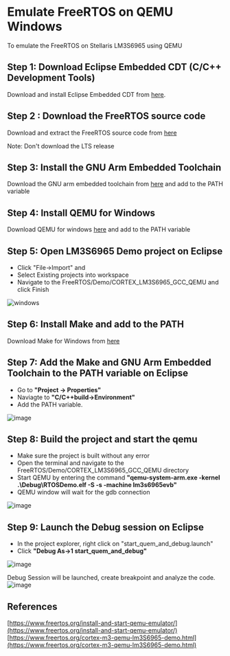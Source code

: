 # Emulate FreeRTOS on QEMU Windows
To emulate the FreeRTOS on Stellaris LM3S6965 using QEMU

## Step 1: Download Eclipse Embedded CDT (C/C++ Development Tools)
Download and install Eclipse Embedded CDT from [here](https://www.eclipse.org/downloads/packages/).

## Step 2 : Download the FreeRTOS source code
Download and extract the FreeRTOS source code from [here](https://www.freertos.org/a00104.html)
 
Note: Don't download the LTS release

## Step 3: Install the GNU Arm Embedded Toolchain
Download the GNU arm embedded toolchain from [here](https://developer.arm.com/tools-and-software/open-source-software/developer-tools/gnu-toolchain/gnu-rm/downloads) and add to the PATH variable

## Step 4: Install QEMU for Windows
Download QEMU for windows [here](https://www.qemu.org/download/#windows) and add to the PATH variable

## Step 5: Open LM3S6965 Demo project on Eclipse
- Click "File->Import" and 
- Select Existing projects into workspace
- Navigate to the FreeRTOS/Demo/CORTEX_LM3S6965_GCC_QEMU and click Finish

![windows](https://user-images.githubusercontent.com/31447839/128664337-50aab27c-91b8-4cb0-a5f7-718900fda32f.png)

## Step 6: Install Make and add to the PATH 
Download Make for Windows from [here](http://gnuwin32.sourceforge.net/packages/make.htm)

## Step 7: Add the Make and GNU Arm Embedded Toolchain to the PATH variable on Eclipse
- Go to **"Project -> Properties"** 
- Naviagte to **"C/C++build->Environment"**
- Add the PATH variable.

![image](https://user-images.githubusercontent.com/31447839/128664591-bae5bfa5-a654-4caa-848f-0115574d6a7f.png)


## Step 8: Build the project and start the qemu

- Make sure the project is built without any error
- Open the terminal and navigate to the FreeRTOS/Demo/CORTEX_LM3S6965_GCC_QEMU directory
- Start QEMU by entering the command **"qemu-system-arm.exe -kernel .\Debug\RTOSDemo.elf -S -s -machine lm3s6965evb"**
- QEMU window will wait for the gdb connection

![image](https://user-images.githubusercontent.com/31447839/128665014-2248b6eb-ad31-4f3d-be87-403c58e749b7.png)


## Step 9: Launch the Debug session on Eclipse
- In the project explorer, right click on "start_quem_and_debug.launch"
- Click **"Debug As->1 start_quem_and_debug"** 

![image](https://user-images.githubusercontent.com/31447839/127738873-d92da98a-77b0-447f-adc3-fc635e361cb4.png)


Debug Session will be launched, create breakpoint and analyze the code. 
![image](https://user-images.githubusercontent.com/31447839/128665101-81118240-1c6c-4a07-98ee-e9a3f7d7f3ab.png)



## References
[https://www.freertos.org/install-and-start-qemu-emulator/](https://www.freertos.org/install-and-start-qemu-emulator/)   
[https://www.freertos.org/cortex-m3-qemu-lm3S6965-demo.html](https://www.freertos.org/cortex-m3-qemu-lm3S6965-demo.html)
